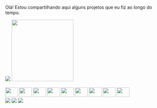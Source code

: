 Olá! Estou compartilhando aqui alguns projetos que eu fiz ao longo do tempo.
<div>

  <img src="https://github-readme-streak-stats.herokuapp.com?user=kevenylima&theme=tokyonight_duo"/>
  <img height="195em" src="https://github-readme-stats.vercel.app/api/top-langs/?username=KevenyLima&layout=compact&langs_count=7&theme=transparent"/>
</div>

  


<div style="display: inline_block"><br>
  <img src="https://cdn.jsdelivr.net/gh/devicons/devicon/icons/c/c-original.svg" height="30" width="40"/>
  <img src="https://cdn.jsdelivr.net/gh/devicons/devicon/icons/csharp/csharp-original.svg"height="30" width="40"/>
  <img src="https://cdn.jsdelivr.net/gh/devicons/devicon/icons/html5/html5-original.svg"height="30" width="40" />
  <img src="https://cdn.jsdelivr.net/gh/devicons/devicon/icons/css3/css3-original.svg" height="30" width="40" />
  <img src="https://cdn.jsdelivr.net/gh/devicons/devicon/icons/javascript/javascript-original.svg"height="30" width="40" />
  <img src="https://cdn.jsdelivr.net/gh/devicons/devicon/icons/typescript/typescript-original.svg"height="30" width="40" />
  <img src="https://cdn.jsdelivr.net/gh/devicons/devicon/icons/nodejs/nodejs-original.svg" height="30" width="40"/>
  <img src="https://cdn.jsdelivr.net/gh/devicons/devicon/icons/react/react-original.svg"height="30" width="40" />
  <img src="https://cdn.jsdelivr.net/gh/devicons/devicon/icons/nextjs/nextjs-original-wordmark.svg"height="30" width="40" />
</div>
<div> 
  <a href = "mailto:keveny02@gmail.com"><img src="https://img.shields.io/badge/Gmail-D14836?style=for-the-badge&logo=gmail&logoColor=white" target="_blank"></a>
  <a href="https://www.linkedin.com/in/keveny-lima-87213b207" target="_blank"><img src="https://img.shields.io/badge/-LinkedIn-%230077B5?style=for-the-badge&logo=linkedin&logoColor=white" target="_blank"></a>
  <a href="https://api.whatsapp.com/send?phone=5585986145119&text=sua%20mensagem" target="_blank"><img src="https://img.shields.io/badge/WhatsApp-25D366?style=for-the-badge&logo=whatsapp&logoColor=white" target="_blank"></a>
  
